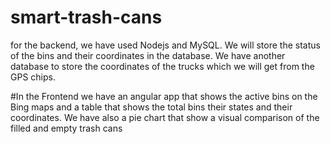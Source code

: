 # smart-trash-cans
for the backend, we have used Nodejs and MySQL. We will store the status of the bins and their coordinates in the database. We have another database to store the coordinates of the trucks which we will get from the GPS chips.

#In the Frontend
we have an angular app that shows the active bins on the Bing maps and a table that shows the total bins their states and their coordinates.
We have also a pie chart that show a visual comparison of the filled and empty trash cans
